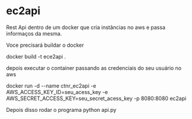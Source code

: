 # ec2api
Rest Api dentro de um docker que cria instâncias no aws e passa informaços da mesma.

Voce precisará buildar o docker 

docker build -t ece2api .

depois executar o container 
passando as credenciais do seu usuário no aws

docker run -d --name ctnr_ec2api -e AWS_ACCESS_KEY_ID=seu_acess_key -e AWS_SECRET_ACCESS_KEY=seu_secret_acess_key -p 8080:8080 ec2api

Depois disso rodar o programa
python api.py
